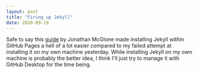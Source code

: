 ```yaml
---
layout: post
title: "Firing up Jekyll"
date: 2020-09-19
---
```


Safe to say this [guide](http://jmcglone.com/guides/github-pages/) by Jonathan McGlone made installing Jekyll within GitHub Pages a hell of a lot easier compared to my failed attempt at installing it on my own machine yesterday. While installing Jekyll on my own machine is probably the better idea, I think I'll just try to manage it with GitHub Desktop for the time being.
